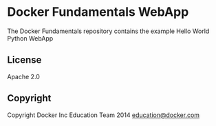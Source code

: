 Docker Fundamentals WebApp
==========================
 
The Docker Fundamentals repository contains the example Hello World Python WebApp

## License

Apache 2.0

## Copyright

Copyright Docker Inc Education Team 2014 <education@docker.com>
